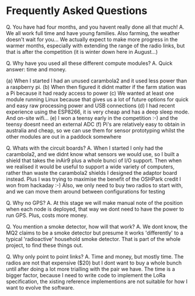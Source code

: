 # Frequently Asked Questions

Q. You have had four months, and you havent really done all that much!
A. We all work full time and have young families. Also farming, the weather doesn't wait for you... 
We actually expect to make more progress in the warmer months, especially with extending the range of the radio links, but that is after the competition (it is winter down here in August...)

Q. Why have you used all these different compute modules?
A. Quick answer: time and money.

(a) When I started I had an unused carambola2 and it used less power than a raspberry pi.
(b) When then figured it didnt matter if the farm station was a Pi because it had ready access to power
(c) We wanted at least one module running Linux because that gives us a lot of future options for quick and easy raw processing power and USB connections
(d) I had recent experience using the ESP8266, it is very cheap and has a deep sleep mode. And on-site wifi...
(e) I won a teensy early in the competition :-) and the teensy doesnt need an external ADC
(f) Pi's are relatively easy to obtain in australia and cheap, so we can use them for sensor prototyping whilst the other modules are out in a paddock somewhere

Q. Whats with the circuit boards?
A. When I started I only had the carambola2, and we didnt know what sensors we would use, so I built a shield that takes the inAir9 plus a whole bunci of I/O support.  Then when we realised it would be useful to support a wide variety of computers, rather than waste the carambola2 shields I designed the adaptor board instead. Plus I was trying to maximise the benefit of the OSHPark credit I won from hackaday :-) Also, we only need to buy two radios to start with, and we can move them around between configurations for testing

Q. Why no GPS?
A. At this stage we will make manual note of the position when each node is deployed, that way we dont need to have the power to run GPS. Plus, costs more money.

Q. You mention a smoke detector, how will that work?
A. We dont know, the MQ2 claims to be a smoke detector but presume it works 'differently' to a typical 'radioactive' household smoke detector.  That is part of the whole project, to find these things out.

Q. Why only point to point links?
A. Time and money, but mostly time.
The radios are not that expensive ($20) but I dont want to buy a whole bunch until after doing a lot more trialling with the pair we have.  The time is a bigger factor, because I need to write code to implement the LoRa specification, the xisting reference implementions are not suitable for how I want to evolve the software.
